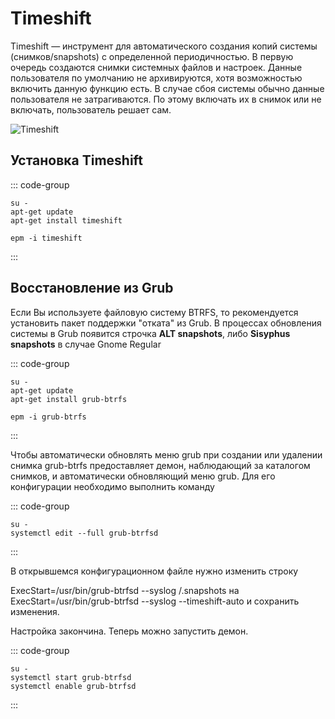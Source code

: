 # Timeshift

Timeshift — инструмент для автоматического создания копий системы (снимков/snapshots) с определенной периодичностью.
В первую очередь создаются снимки системных файлов и настроек. Данные пользователя по умолчанию не архивируются, хотя возможностью включить данную функцию есть. В случае сбоя системы обычно данные пользователя не затрагиваются. По этому включать их в снимок или не включать, пользователь решает сам.

![Timeshift](/timeshift/timeshift.png)


## Установка Timeshift

::: code-group

```shell[apt-get]
su -
apt-get update
apt-get install timeshift
```
```shell[epm]
epm -i timeshift
```
:::

## Восстановление из Grub

Если Вы используете файловую систему BTRFS, то рекомендуется установить пакет поддержки "отката" из Grub.
В процессах обновления системы в Grub появится строчка **ALT snapshots**, либо **Sisyphus snapshots** в случае Gnome Regular

::: code-group

```shell[apt-get]
su -
apt-get update
apt-get install grub-btrfs
```
```shell[epm]
epm -i grub-btrfs
```
:::

Чтобы автоматически обновлять меню grub при создании или удалении снимка grub-btrfs предоставляет демон, наблюдающий за каталогом снимков, и автоматически обновляющий меню grub.
Для его конфигурации необходимо выполнить команду

::: code-group

```shell[apt-get]
su -
systemctl edit --full grub-btrfsd
```
:::

В открывшемся конфигурационном файле нужно изменить строку

ExecStart=/usr/bin/grub-btrfsd --syslog /.snapshots
на
ExecStart=/usr/bin/grub-btrfsd --syslog --timeshift-auto
и сохранить изменения.

Настройка закончина. Теперь можно запустить демон.

::: code-group

```shell[apt-get]
su -
systemctl start grub-btrfsd
systemctl enable grub-btrfsd
```
:::
